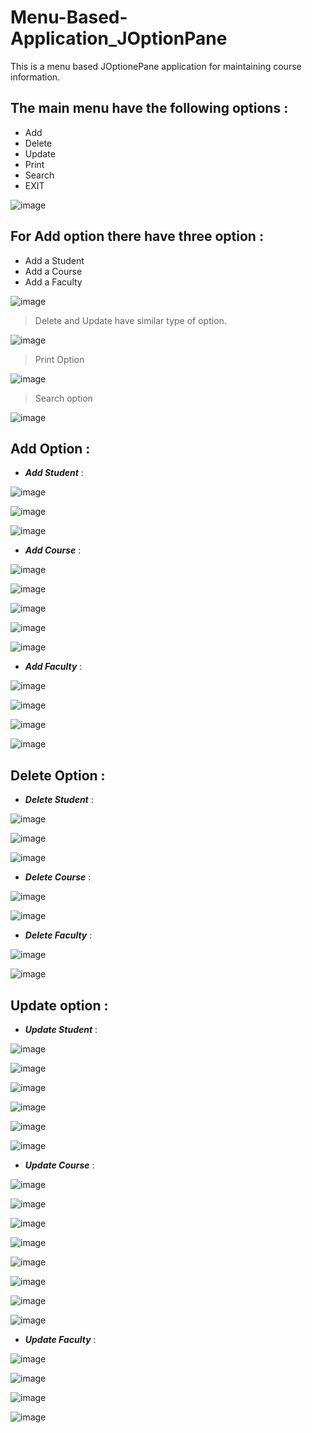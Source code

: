 # Menu-Based-Application_JOptionPane
This is a menu based JOptionePane application for maintaining course information.


## The main menu have the following options :

  - Add
  - Delete
  - Update
  - Print
  - Search
  - EXIT


![image](https://user-images.githubusercontent.com/81816852/136011535-14f19770-20fa-4aad-b164-e2f8042cf463.png)


## For Add option there have three option :

  - Add a Student
  - Add a Course
  - Add a Faculty

![image](https://user-images.githubusercontent.com/81816852/136011581-2838dc4c-5849-40bf-9fb7-8694ef326feb.png)

> Delete and Update have similar type of option.

![image](https://user-images.githubusercontent.com/81816852/136013259-12b89db8-ff6f-4fd5-8793-6ea6464b05c9.png)

> Print Option

![image](https://user-images.githubusercontent.com/81816852/136014002-473374de-9bd7-4b67-b019-c1b09bccc132.png)

> Search option

![image](https://user-images.githubusercontent.com/81816852/136014023-b12487a6-4a83-46f3-aa49-c35e2d0efc4f.png)


## Add Option :

  - ***Add Student*** :

  ![image](https://user-images.githubusercontent.com/81816852/136014722-328a0a72-41ad-4607-acfc-86a3835b7a84.png)

  ![image](https://user-images.githubusercontent.com/81816852/136014898-a09d610e-7961-40ff-b368-e0389fd169e0.png)

  ![image](https://user-images.githubusercontent.com/81816852/136014913-c5835ec0-ea1d-4f15-93a9-eb589fa8e92b.png)


  - ***Add Course*** :

![image](https://user-images.githubusercontent.com/81816852/136015039-158f61a7-b3c9-4ade-aed3-b00d08b13851.png)

![image](https://user-images.githubusercontent.com/81816852/136015059-522557f7-056b-4683-bbfd-32206ffb0e4d.png)

![image](https://user-images.githubusercontent.com/81816852/136015083-95905f7a-21e6-473b-985b-a45c93a9b43e.png)

![image](https://user-images.githubusercontent.com/81816852/136015104-fe91b2ce-0e2b-4a9a-b196-86f46998c31b.png)

![image](https://user-images.githubusercontent.com/81816852/136015120-0dd67417-912d-4000-8277-5ec96bbc55be.png)


  - ***Add Faculty*** :

![image](https://user-images.githubusercontent.com/81816852/136016435-727f3585-1a03-4262-b978-661ba021d825.png)

![image](https://user-images.githubusercontent.com/81816852/136016451-46b53ea1-b2eb-413e-ac6b-46353647a74b.png)

![image](https://user-images.githubusercontent.com/81816852/136016478-23222038-f6e0-4ea0-aaf4-42bcd516376c.png)

![image](https://user-images.githubusercontent.com/81816852/136016496-99ea4436-39c6-424b-b601-d2bdabcba2fd.png)


## Delete Option :

  - ***Delete Student*** :

![image](https://user-images.githubusercontent.com/81816852/136017872-bccbac0b-30f6-4ec1-badd-74c18f5655dd.png)

![image](https://user-images.githubusercontent.com/81816852/136017904-3c880b42-77f7-4933-bd72-739b0f51c768.png)

![image](https://user-images.githubusercontent.com/81816852/136017922-c6685d9a-2be3-42a7-95f4-7022df921c49.png)


  - ***Delete Course*** :


![image](https://user-images.githubusercontent.com/81816852/136017937-fc8654c7-672e-4394-a63d-0b37618361e0.png)

![image](https://user-images.githubusercontent.com/81816852/136017950-68b939fb-2771-4433-b7cc-994d34646be3.png)

  - ***Delete Faculty*** :

![image](https://user-images.githubusercontent.com/81816852/136017965-069587df-880e-4c2e-9ce3-dc8016deda0f.png)

![image](https://user-images.githubusercontent.com/81816852/136017977-383d9cf2-c7c6-4637-9cbd-c1252fd1e9a3.png)


## Update option :

  - ***Update Student*** :


![image](https://user-images.githubusercontent.com/81816852/136018725-cddb53bc-0d1d-4f90-a28a-fa906cffd359.png)

![image](https://user-images.githubusercontent.com/81816852/136018735-7eea5f2d-4fcf-4368-a770-8cfb59ce0614.png)

![image](https://user-images.githubusercontent.com/81816852/136018752-6d6fa35b-6377-4f62-b0bd-236361a0fbb7.png)

![image](https://user-images.githubusercontent.com/81816852/136018768-865fecca-b497-4511-89de-79d2f04d355c.png)

![image](https://user-images.githubusercontent.com/81816852/136018780-3c6ecc0a-d151-43e1-b0d9-a65e79bbd7c8.png)

![image](https://user-images.githubusercontent.com/81816852/136018793-90167825-5a7c-4926-b369-50214145c264.png)


  - ***Update Course*** :


![image](https://user-images.githubusercontent.com/81816852/136018859-8e6c6668-82f3-4899-865f-9bb60d898bbb.png)

![image](https://user-images.githubusercontent.com/81816852/136018876-5aacb7bd-6c09-4a52-a753-861ce8237ae0.png)

![image](https://user-images.githubusercontent.com/81816852/136018892-eae245d2-480a-453b-a8cf-1d2204bd6dd0.png)

![image](https://user-images.githubusercontent.com/81816852/136018910-4098b30d-438d-48b9-ae51-83fd3d6978cf.png)

![image](https://user-images.githubusercontent.com/81816852/136018930-195be623-b00e-4797-ab5c-7436c920547d.png)

![image](https://user-images.githubusercontent.com/81816852/136018943-9aea5d8e-4c74-463d-acc2-fa852e3e9484.png)

![image](https://user-images.githubusercontent.com/81816852/136018954-12cea675-54ac-4def-9ef5-3b32a3a710ff.png)

![image](https://user-images.githubusercontent.com/81816852/136018966-d3746545-ac33-4981-a031-5d19dbca76ac.png)


  - ***Update Faculty*** :


![image](https://user-images.githubusercontent.com/81816852/136018983-5aa4e5ca-d499-40a2-8bf0-17b70c09d086.png)

![image](https://user-images.githubusercontent.com/81816852/136019002-377881ba-b465-4e32-940f-2edc20743cf3.png)

![image](https://user-images.githubusercontent.com/81816852/136019024-f96d28f4-5400-431a-b9a8-4b481b3e4209.png)

![image](https://user-images.githubusercontent.com/81816852/136019040-01c9ab6e-2cc4-4d3d-adba-64567011b0c2.png)





